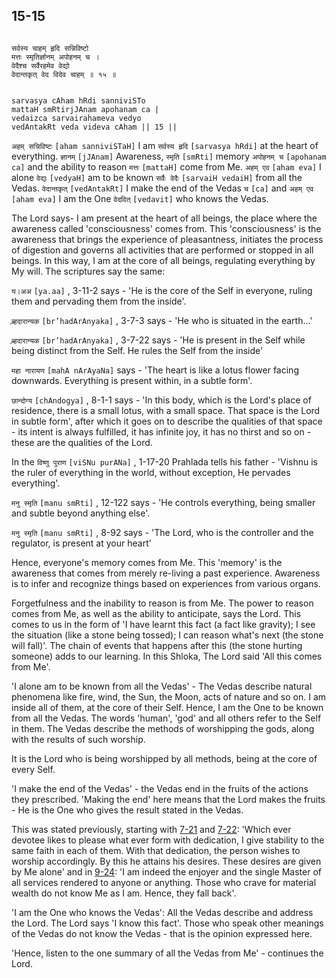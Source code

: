 ## 15-15


```shloka-sa

सर्वस्य चाहम् हृदि सन्निविष्टो
मत्तः स्मृतिर्ज्ञानम् अपोहनम् च ।
वेदैश्च सर्वैरहमेव वेद्यो
वेदान्तकृत् वेद विदेव चाहम् ॥ १५ ॥

```
```shloka-sa-hk

sarvasya cAham hRdi sanniviSTo
mattaH smRtirjJAnam apohanam ca |
vedaizca sarvairahameva vedyo
vedAntakRt veda videva cAham || 15 ||

```
`अहम् सन्निविष्टः` `[aham sanniviSTaH]` I am `सर्वस्य हृदि` `[sarvasya hRdi]` at the heart of everything. `ज्ञानम्` `[jJAnam]` Awareness, `स्मृति` `[smRti]` memory `अपोहनम् च` `[apohanam ca]` and the ability to reason `मत्तः` `[mattaH]` come from Me. `अहम् एव` `[aham eva]` I alone `वेद्यः` `[vedyaH]` am to be known `सर्वैः वेदैः` `[sarvaiH vedaiH]` from all the Vedas. `वेदान्तकृत्` `[vedAntakRt]` I make the end of the Vedas `च` `[ca]` and `अहम् एव` `[aham eva]` I am the One `वेदवित्` `[vedavit]` who knows the Vedas.

The Lord says- I am present at the heart of all beings, the place where the awareness called 'consciousness' comes from. This 'consciousness' is the awareness that brings the experience of pleasantness, initiates the process of digestion and governs all activities that are performed or stopped in all beings. In this way, I am at the core of all beings, regulating everything by My will. The scriptures say the same:

`य।अअ` `[ya.aa]` , 3-11-2 says - 'He is the core of the Self in everyone, ruling them and pervading them from the inside'.

`ब्र्हदारान्यक` `[br’hadArAnyaka]` , 3-7-3 says - 'He who is situated in the earth...'

`ब्र्हदारान्यक` `[br’hadArAnyaka]` , 3-7-22 says - 'He is present in the Self while being distinct from the Self. He rules the Self from the inside'

`महा नारायण` `[mahA nArAyaNa]`
 says - 'The heart is like a lotus flower facing downwards. Everything is present within, in a subtle form'.

`छान्दोग्य` `[chAndogya]` , 8-1-1
 says - 'In this body, which is the Lord's place of residence, there is a small lotus, with a small space. That space is the Lord in subtle form', after which it goes on to describe the qualities of that space - its intent is always fulfilled, it has infinite joy, it has no thirst and so on - these are the qualities of the Lord.

In the 
`विष्णु पुराण` `[viSNu purANa]` , 1-17-20
 Prahlada tells his father - 'Vishnu is the ruler of everything in the world, without exception, He pervades everything'. 

`मनु स्मृति` `[manu smRti]` , 12-122 says - 'He controls everything, being smaller and subtle beyond anything else'.

`मनु स्मृति` `[manu smRti]` , 8-92 says - 'The Lord, who is the controller and the regulator, is present at your heart'

Hence, everyone's memory comes from Me. This 'memory' is the awareness that comes from merely re-living a past experience. Awareness is to infer and recognize things based on experiences from various organs. 

Forgetfulness and the inability to reason is from Me. The power to reason comes from Me, as well as the ability to anticipate, says the Lord. This comes to us in the form of 'I have learnt this fact (a fact like gravity); I see the situation (like a stone being tossed); I can reason what's next (the stone will fall)'. The chain of events that happens after this (the stone hurting someone) adds to our learning. In this Shloka, The Lord said 'All this comes from Me'. 

'I alone am to be known from all the Vedas' - The Vedas describe natural phenomena like fire, wind, the Sun, the Moon, acts of nature and so on. I am inside all of them, at the core of their Self. Hence, I am the One to be known from all the Vedas. The words 'human', 'god' and all others refer to the Self in them. The Vedas describe the methods of worshipping the gods, along with the results of such worship. 

It is the Lord who is being worshipped by all methods, being at the core of every Self.

'I make the end of the Vedas' - the Vedas end in the fruits of the actions they prescribed. 'Making the end' here means that the Lord makes the fruits - He is the One who gives the result stated in the Vedas.

This was stated previously, starting with [7-21](7-21.md) and [7-22](7-22.md): 'Which ever devotee likes to please what ever form with dedication, I give stability to the same faith in each of them. With that dedication, the person wishes to worship accordingly. By this he attains his desires. These desires are given by Me alone' and in [9-24](9-24.md): 'I am indeed the enjoyer and the single Master of all services rendered to anyone or anything. Those who crave for material wealth do not know Me as I am. Hence, they fall back'.

'I am the One who knows the Vedas': All the Vedas describe and address the Lord. The Lord says 'I know this fact'. Those who speak other meanings of the Vedas do not know the Vedas - that is the opinion expressed here.

'Hence, listen to the one summary of all the Vedas from Me' - continues the Lord.


